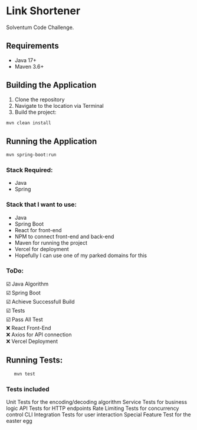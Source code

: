 # Link Shortener

Solventum Code Challenge.

## Requirements
- Java 17+
- Maven 3.6+

## Building the Application

1. Clone the repository
2. Navigate to the location via Terminal
3. Build the project:
```bash
mvn clean install
```

## Running the Application
```bash
mvn spring-boot:run
```

### Stack Required:
- Java 
- Spring

### Stack that I want to use:
- Java
- Spring Boot
- React for front-end
- NPM to connect front-end and back-end
- Maven for running the project
- Vercel for deployment
- Hopefully I can use one of my parked domains for this

### ToDo: </br>
☑️ Java Algorithm </br>
☑️ Spring Boot </br>
☑️ Achieve Successfull Build </br>
☑️ Tests </br>
☑️ Pass All Test </br>
❌ React Front-End </br>
❌ Axios for API connection </br>
❌ Vercel Deployment </br>

## Running Tests:
```bash
   mvn test
```

### Tests included
Unit Tests for the encoding/decoding algorithm
Service Tests for business logic
API Tests for HTTP endpoints
Rate Limiting Tests for concurrency control
CLI Integration Tests for user interaction
Special Feature Test for the easter egg


